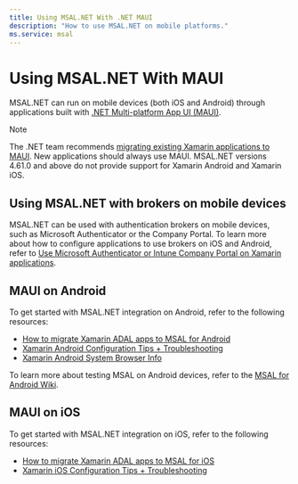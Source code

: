 ```yaml
---
title: Using MSAL.NET With .NET MAUI
description: "How to use MSAL.NET on mobile platforms."
ms.service: msal
---
```


# Using MSAL.NET With MAUI

MSAL.NET can run on mobile devices (both iOS and Android) through applications built with [.NET Multi-platform App UI (MAUI)](https://dotnet.microsoft.com/apps/maui).

>[!NOTE]
>The .NET team recommends [migrating existing Xamarin applications to MAUI](/dotnet/maui/migration/). New applications should always use MAUI. MSAL.NET versions 4.61.0 and above do not provide support for Xamarin Android and Xamarin iOS.

## Using MSAL.NET with brokers on mobile devices

MSAL.NET can be used with authentication brokers on mobile devices, such as Microsoft Authenticator or the Company Portal. To learn more about how to configure applications to use brokers on iOS and Android, refer to [Use Microsoft Authenticator or Intune Company Portal on Xamarin applications](/azure/active-directory/develop/msal-net-use-brokers-with-xamarin-apps).

## MAUI on Android

To get started with MSAL.NET integration on Android, refer to the following resources:

- [How to migrate Xamarin ADAL apps to MSAL for Android](/entra/identity-platform/msal-net-migration-android-broker)
- [Xamarin Android Configuration Tips + Troubleshooting](/entra/identity-platform/msal-net-xamarin-android-considerations)
- [Xamarin Android System Browser Info](/entra/identity-platform/msal-net-system-browser-android-considerations)

To learn more about testing MSAL on Android devices, refer to the [MSAL for Android Wiki](https://github.com/AzureAD/microsoft-authentication-library-for-android/wiki/Android-Emulator-with-MSAL).

## MAUI on iOS

To get started with MSAL.NET integration on iOS, refer to the following resources:

- [How to migrate Xamarin ADAL apps to MSAL for iOS](/entra/identity-platform/msal-net-migration-ios-broker)
- [Xamarin iOS Configuration Tips + Troubleshooting](/entra/identity-platform/msal-net-xamarin-ios-considerations)